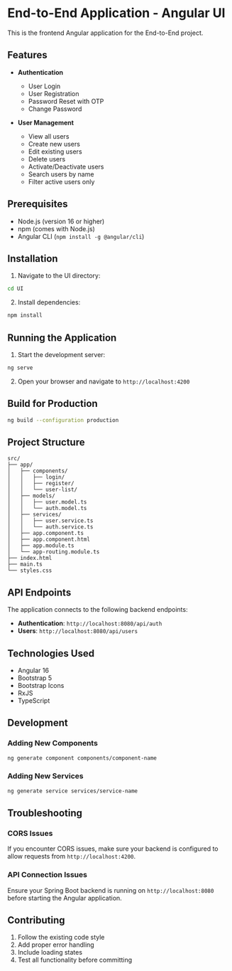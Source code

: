 # End-to-End Application - Angular UI

This is the frontend Angular application for the End-to-End project.

## Features

- **Authentication**
  - User Login
  - User Registration
  - Password Reset with OTP
  - Change Password

- **User Management**
  - View all users
  - Create new users
  - Edit existing users
  - Delete users
  - Activate/Deactivate users
  - Search users by name
  - Filter active users only

## Prerequisites

- Node.js (version 16 or higher)
- npm (comes with Node.js)
- Angular CLI (`npm install -g @angular/cli`)

## Installation

1. Navigate to the UI directory:
```bash
cd UI
```

2. Install dependencies:
```bash
npm install
```

## Running the Application

1. Start the development server:
```bash
ng serve
```

2. Open your browser and navigate to `http://localhost:4200`

## Build for Production

```bash
ng build --configuration production
```

## Project Structure

```
src/
├── app/
│   ├── components/
│   │   ├── login/
│   │   ├── register/
│   │   └── user-list/
│   ├── models/
│   │   ├── user.model.ts
│   │   └── auth.model.ts
│   ├── services/
│   │   ├── user.service.ts
│   │   └── auth.service.ts
│   ├── app.component.ts
│   ├── app.component.html
│   ├── app.module.ts
│   └── app-routing.module.ts
├── index.html
├── main.ts
└── styles.css
```

## API Endpoints

The application connects to the following backend endpoints:

- **Authentication**: `http://localhost:8080/api/auth`
- **Users**: `http://localhost:8080/api/users`

## Technologies Used

- Angular 16
- Bootstrap 5
- Bootstrap Icons
- RxJS
- TypeScript

## Development

### Adding New Components

```bash
ng generate component components/component-name
```

### Adding New Services

```bash
ng generate service services/service-name
```

## Troubleshooting

### CORS Issues
If you encounter CORS issues, make sure your backend is configured to allow requests from `http://localhost:4200`.

### API Connection Issues
Ensure your Spring Boot backend is running on `http://localhost:8080` before starting the Angular application.

## Contributing

1. Follow the existing code style
2. Add proper error handling
3. Include loading states
4. Test all functionality before committing 